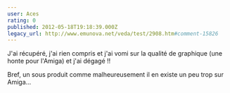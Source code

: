 ```yaml
---
user: Aces
rating: 0
published: 2012-05-18T19:18:39.000Z
legacy_url: http://www.emunova.net/veda/test/2908.htm#comment-15826
---
```

J'ai récupéré, j'ai rien compris et j'ai vomi sur la qualité de graphique (une honte pour l'Amiga) et j'ai dégagé !!

Bref, un sous produit comme malheureusement il en existe un peu trop sur Amiga...